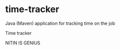 # time-tracker
Java (Maven) application for tracking time on the job

Time tracker

NITIN IS GENIUS 
